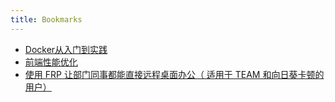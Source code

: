 ```yaml
---
title: Bookmarks
---
```


- [Docker从入门到实践](https://yeasy.gitbook.io/docker_practice/)
- [前端性能优化](https://juejin.cn/post/6911472693405548557)
- [使用 FRP 让部门同事都能直接远程桌面办公（ 适用于 TEAM 和向日葵卡顿的用户）](https://www.cnblogs.com/Dy1an/p/12300485.html)